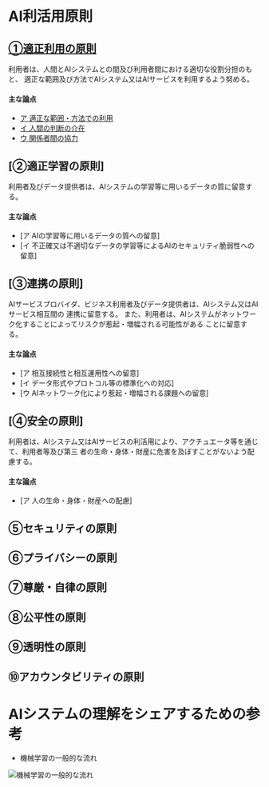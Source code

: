 # AI利活用原則

## [①適正利用の原則](./jpn/detail/01.md)

利用者は、人間とAIシステムとの間及び利用者間における適切な役割分担のもと、
適正な範囲及び方法でAIシステム又はAIサービスを利用するよう努める。

#### 主な論点
* [ア 適正な範囲・方法での利用](./jpn/detail/01.md#a01a)
* [イ 人間の判断の介在](./jpn/detail/01.md#イ-人間の判断の介在)
* [ウ 関係者間の協力](./jpn/detail/01.md#ウ-関係者間の協力)

## [②適正学習の原則]
利用者及びデータ提供者は、AIシステムの学習等に用いるデータの質に留意する。

#### 主な論点
* [ア AIの学習等に用いるデータの質への留意]
* [イ 不正確又は不適切なデータの学習等によるAIのセキュリティ脆弱性への留意]


## [③連携の原則]
AIサービスプロバイダ、ビジネス利用者及びデータ提供者は、AIシステム又はAIサービス相互間の
連携に留意する。
また、利用者は、AIシステムがネットワーク化することによってリスクが惹起・増幅される可能性がある
ことに留意する。

#### 主な論点
* [ア 相互接続性と相互運用性への留意]
* [イ データ形式やプロトコル等の標準化への対応]
* [ウ AIネットワーク化により惹起・増幅される課題への留意]


## [④安全の原則]
利用者は、AIシステム又はAIサービスの利活用により、アクチュエータ等を通じて、利用者等及び第三
者の生命・身体・財産に危害を及ぼすことがないよう配慮する。

#### 主な論点
* [ア 人の生命・身体・財産への配慮]


## ⑤セキュリティの原則

## ⑥プライバシーの原則

## ⑦尊厳・自律の原則

## ⑧公平性の原則

## ⑨透明性の原則

## ⑩アカウンタビリティの原則


# AIシステムの理解をシェアするための参考

* 機械学習の一般的な流れ

![機械学習の一般的な流れ](https://kohichi000000.github.io/ImgForDraftAIUtilGL/MLFlow.png)

